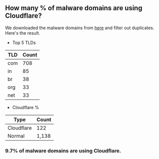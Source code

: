 ## How many % of malware domains are using Cloudflare?


We downloaded the malware domains from [here](https://urlhaus.abuse.ch) and filter out duplicates.
Here's the result.


[//]: # (start replacement)


- Top 5 TLDs

| TLD | Count |
| --- | --- |
| com | 708 |
| in | 85 |
| br | 38 |
| org | 33 |
| net | 33 |


- Cloudflare %

| Type | Count |
| --- | --- |
| Cloudflare | 122 |
| Normal | 1,138 |


### 9.7% of malware domains are using Cloudflare.